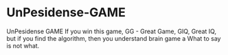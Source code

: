 # UnPesidense-GAME
UnPesidense GAME  If you win this game, GG - Great Game, GIQ, Great IQ, but if you find the algorithm, then you understand brain game  a
What to say is not what.
